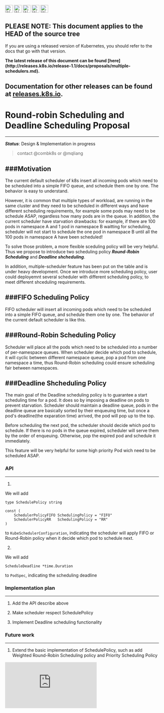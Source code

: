 <!-- BEGIN MUNGE: UNVERSIONED_WARNING -->

<!-- BEGIN STRIP_FOR_RELEASE -->

<img src="http://kubernetes.io/img/warning.png" alt="WARNING"
     width="25" height="25">
<img src="http://kubernetes.io/img/warning.png" alt="WARNING"
     width="25" height="25">
<img src="http://kubernetes.io/img/warning.png" alt="WARNING"
     width="25" height="25">
<img src="http://kubernetes.io/img/warning.png" alt="WARNING"
     width="25" height="25">
<img src="http://kubernetes.io/img/warning.png" alt="WARNING"
     width="25" height="25">

<h2>PLEASE NOTE: This document applies to the HEAD of the source tree</h2>

If you are using a released version of Kubernetes, you should
refer to the docs that go with that version.

<strong>
The latest release of this document can be found
[here](http://releases.k8s.io/release-1.1/docs/proposals/multiple-schedulers.md).

Documentation for other releases can be found at
[releases.k8s.io](http://releases.k8s.io).
</strong>
--

<!-- END STRIP_FOR_RELEASE -->

<!-- END MUNGE: UNVERSIONED_WARNING -->

# Round-robin Scheduling and Deadline Scheduling Proposal
----
***Status***: Design & Implementation in progress
> contact @combk8s or @mqliang

###Motivation
----
The current default scheduler of k8s insert all incoming pods which need to be scheduled into a simple FIFO queue, and schedule 
them one by one. The behavior is easy to understand. 

However, it is common that multiple types of workload, are running in the same cluster and they need to be scheduled in different
ways and have different scheduling requirements, for example some pods may need to be schedule ASAP, regardless how many pods are 
in the queue. In addition, the current scheduler have starvation drawbacks: for example, if there are 100 pods in namespace A and 
1 pod in namespace B waitting for scheduling, scheduler will not start to schedule the one pod in namespace B until all the 100 pods
in namespace A have been scheduled! 

To solve those problem, a more flexible sceduling policy will be very helpful. Thus we propose to introduce two scheduling policy 
***Round-Robin Scheduling*** and ***Deadline shcheduling***.

In addition, multiple-scheduler feature has been put on the table and is under heavy development. Once we introduce more scheduling
policy, user could deployemnt several scheduler with different scheduling policy, to meet different shceduling requirements.


###FIFO Scheduling Policy
----
FIFO scheduler will insert all incoming pods which need to be scheduled into a simple FIFO queue, and schedule them one by 
one. The behavior of the current default scheduler is like this.

###Round-Robin Scheduling Policy
----
Scheduler will place all the pods which need to be scheduled into a number of per-namespace queues. When scheduler decide which pod 
to schedule, it will cyclic between different namespace queue, pop a pod from one namespace a time, thus Round-Robin scheduling could 
ensure scheduling fair between namespaces.

###Deadline Shcheduling Policy
----
The main goal of the Deadline scheduling policy is to guarantee a start scheduling time for a pod. It does so by imposing a deadline
on pods to prevent starvation. Scheduler should maintain a deadline queue, pods in the deadline queue are basically sorted by their
enqueuing time, but once a pod's deadline(the exparation time) arrived, the pod will pop up to the top.

Before scheduling the next pod, the scheduler should decide which pod to schedule. If there is no pods in the queue expired, scheduler
will serve them by the order of enqueuing. Otherwise, pop the expired pod and schedule it immediately.

This feature will be very helpful for some high priority Pod wich need to be scheduled ASAP.


### API 
----

1) 

We will add

```
type SchedulePolicy string

const (
    SchedulerPolicyFIFO SchedulingPolicy = "FIFO"
    SchedulerPolicyRR   SchedulingPolicy = "RR"
)

```

to `KubeSchedulerConfiguration`, indicating the scheduler will apply FIFO or Round-Robin policy when it decide which pod to schedule
next.

2) 
We will add

```
ScheduleDeadline *time.Duration

```

to `PodSpec`, indicating the scheduling deadline 

### Implementation plan
----
1) Add the API describe above

2) Make scheduler respect SchedulePolicy

3) Implement Deadline scheduling functionality


### Future work
----
1) Extend the basic implementation of SchedulePolicy, such as add Weighted Round-Robin Scheduling policy and Priority Scheduling
Policy

<!-- BEGIN MUNGE: GENERATED_ANALYTICS -->
[![Analytics](https://kubernetes-site.appspot.com/UA-36037335-10/GitHub/docs/proposals/multiple-schedulers.md?pixel)]()
<!-- END MUNGE: GENERATED_ANALYTICS -->
